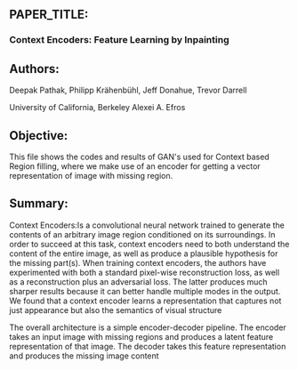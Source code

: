 ## PAPER_TITLE: 
### Context Encoders: Feature Learning by Inpainting

## Authors:
Deepak Pathak, Philipp Krähenbühl, Jeff Donahue, Trevor Darrell

University of California, Berkeley Alexei A. Efros


## Objective:
This file shows the codes and results of GAN's used for Context based Region filling, where we make use of an encoder for getting a vector representation of image with missing region.


## Summary:

Context Encoders:Is a convolutional neural network trained to generate the contents of an arbitrary image region conditioned on its surroundings. In order to succeed at this task, context encoders need to both understand the content of the entire image, as well as produce a plausible hypothesis for the missing part(s). When training context encoders, the authors have experimented with both a standard pixel-wise reconstruction loss, as well as a reconstruction plus an adversarial loss. The latter produces much sharper results because it can better handle multiple modes in the output. We found that a context encoder learns a representation that captures not just
appearance but also the semantics of visual structure

The overall architecture is a simple encoder-decoder pipeline. The encoder takes an input image with missing regions and produces a latent feature representation of that image. The decoder takes this feature representation and produces the missing image content 

